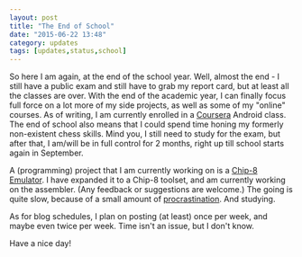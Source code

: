 ```yaml
---
layout: post
title: "The End of School"
date: "2015-06-22 13:48"
category: updates
tags: [updates,status,school]
---
```


So here I am again, at the end of the school year. Well, almost the end - I
still have a public exam and still have to grab my report card, but at least all
the classes are over. With the end of the academic year, I can finally focus
full force on a lot more of my side projects, as well as some of my "online"
courses. As of writing, I am currently enrolled in a [Coursera][1] Android
class. The end of school also means that I could spend time honing my formerly
non-existent chess skills. Mind you, I still need to study for the exam, but
after that, I am/will be in full control for 2 months, right up till school
starts again in September.

A (programming) project that I am currently working on is a [Chip-8
Emulator][2]. I have expanded it to a Chip-8 toolset, and am currently working
on the assembler. (Any feedback or suggestions are welcome.) The going is quite
slow, because of a small amount of [procrastination][3]. And studying.

As for blog schedules, I plan on posting (at least) once per week, and maybe
even twice per week. Time isn't an issue, but I don't know.

Have a nice day!

[1]: http://www.coursera.org
[2]: http://github.com/cheukyin699/chip-8-tools
[3]: /procrastination/2015/01/19/my-way-of-overcoming-procrastination.html
